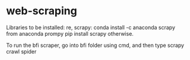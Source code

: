 # web-scraping

Libraries to be installed:
re, 
scrapy:   conda install -c anaconda scrapy  
                from anaconda prompy
          pip install scrapy
                otherwise.
                
To run the bfi scraper, go into bfi folder using cmd, and then type
          scrapy crawl spider
